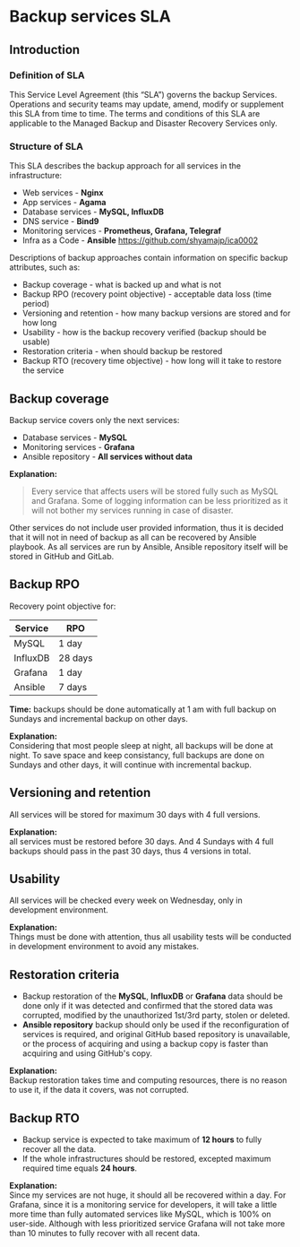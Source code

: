 # Backup services SLA

## Introduction

### Definition of SLA

This Service Level Agreement (this “SLA”) governs the backup Services. Operations and security teams may update, amend, modify or supplement this SLA from time to time. The terms and conditions of this SLA are applicable to the Managed Backup and Disaster Recovery Services only.  

### Structure of SLA

This SLA describes the backup approach for all services in the infrastructure:  

- Web services - **Nginx**
- App services - **Agama**
- Database services - **MySQL, InfluxDB**
- DNS service - **Bind9**
- Monitoring services - **Prometheus, Grafana, Telegraf**
- Infra as a Code - **Ansible** <https://github.com/shyamajp/ica0002>

Descriptions of backup approaches contain information on specific backup attributes, such as:

- Backup coverage - what is backed up and what is not
- Backup RPO (recovery point objective) - acceptable data loss (time period)
- Versioning and retention - how many backup versions are stored and for how long
- Usability - how is the backup recovery verified (backup should be usable)
- Restoration criteria - when should backup be restored
- Backup RTO (recovery time objective) - how long will it take to restore the service

## Backup coverage

Backup service covers only the next services:

- Database services - **MySQL**
- Monitoring services - **Grafana**
- Ansible repository - **All services without data**

**Explanation:**  
> Every service that affects users will be stored fully such as MySQL and Grafana. Some of logging information can be less prioritized as it will not bother my services running in case of disaster.

Other services do not include user provided information, thus it is decided that it will not in need of backup as all can be recovered by Ansible playbook. As all services are run by Ansible, Ansible repository itself will be stored in GitHub and GitLab.

## Backup RPO

Recovery point objective for:

|Service|RPO|
|---|---|
|MySQL|1 day|
|InfluxDB|28 days|
|Grafana|1 day|
|Ansible|7 days|

**Time:** backups should be done automatically at 1 am with full backup on Sundays and incremental backup on other days.

**Explanation:**  
Considering that most people sleep at night, all backups will be done at night. To save space and keep consistancy, full backups are done on Sundays and other days, it will continue with incremental backup.

## Versioning and retention

All services will be stored for maximum 30 days with 4 full versions.

**Explanation:**  
all services must be restored before 30 days. And 4 Sundays with 4 full backups should pass in the past 30 days, thus 4 versions in total.

## Usability

All services will be checked every week on Wednesday, only in development environment.

**Explanation:**  
Things must be done with attention, thus all usability tests will be conducted in development environment to avoid any mistakes.

## Restoration criteria
- Backup restoration of the **MySQL**, **InfluxDB** or **Grafana** data should be done only if it was detected and confirmed that the stored data was corrupted, modified by the unauthorized 1st/3rd party, stolen or deleted.
- **Ansible repository** backup should only be used if the reconfiguration of services is required, and original GitHub based repository is unavailable, or the process of acquiring and using a backup copy is faster than acquiring and using GitHub's copy.

**Explanation:**  
Backup restoration takes time and computing resources, there is no reason to use it, if the data it covers, was not corrupted.

## Backup RTO
- Backup service is expected to take maximum of **12 hours** to fully recover all the data.
- If the whole infrastructures should be restored, excepted maximum required time equals **24 hours**.

**Explanation:**  
Since my services are not huge, it should all be recovered within a day. For Grafana, since it is a monitoring service for developers, it will take a little more time than fully automated services like MySQL, which is 100% on user-side. Although with less prioritized service Grafana will not take more than 10 minutes to fully recover with all recent data.